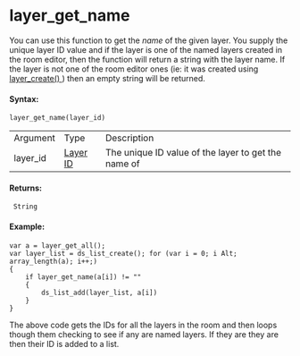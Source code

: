 # layer_get_name

You can use this function to get the *name* of the given layer. You
supply the unique layer ID value and if the layer is one of the named
layers created in the room editor, then the function will return a
string with the layer name. If the layer is not one of the room editor
ones (ie: it was created using [ layer_create() ](layer_create) )
then an empty string will be returned.

#### Syntax:

``` gml
layer_get_name(layer_id)
```

|          |                                                                                                                                  |                                                     |
|----------|----------------------------------------------------------------------------------------------------------------------------------|-----------------------------------------------------|
| Argument | Type                                                                                                                             | Description                                         |
| layer_id |  [Layer ID](../../../../../../GameMaker_Language/GML_Reference/Asset_Management/Rooms/General_Layer_Functions/layer_get_id)  | The unique ID value of the layer to get the name of |

#### Returns:

``` gml
 String
```

#### Example:

``` gml
var a = layer_get_all();
var layer_list = ds_list_create(); for (var i = 0; i Alt; array_length(a); i++;)
{
    if layer_get_name(a[i]) != ""
    {
        ds_list_add(layer_list, a[i])
    }
}
```

The above code gets the IDs for all the layers in the room and then
loops though them checking to see if any are named layers. If they are
they are then their ID is added to a list.
